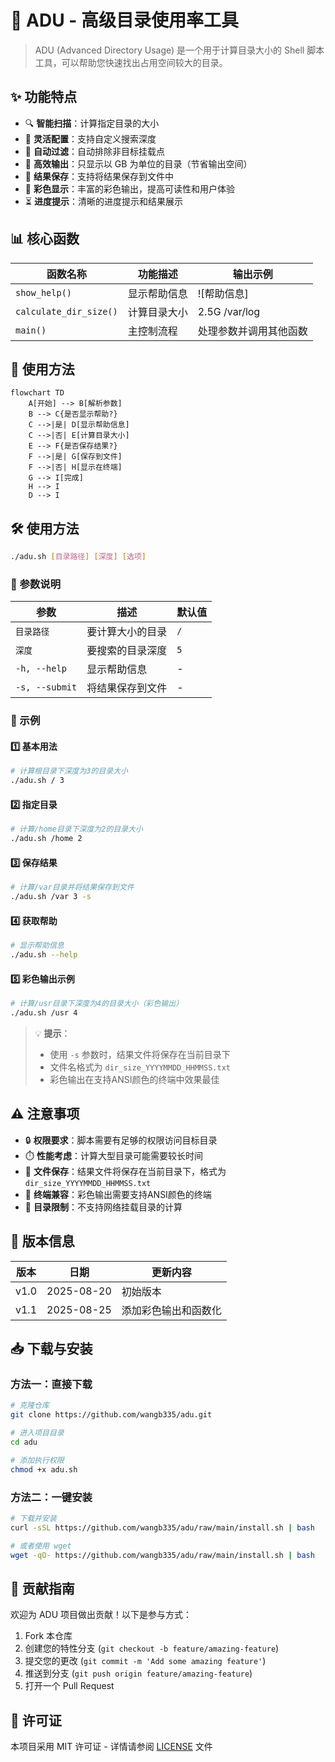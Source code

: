 # 🚀 ADU - 高级目录使用率工具

> ADU (Advanced Directory Usage) 是一个用于计算目录大小的 Shell 脚本工具，可以帮助您快速找出占用空间较大的目录。

## ✨ 功能特点

- 🔍 **智能扫描**：计算指定目录的大小
- 📏 **灵活配置**：支持自定义搜索深度
- 🚫 **自动过滤**：自动排除非目标挂载点
- 💾 **高效输出**：只显示以 GB 为单位的目录（节省输出空间）
- 💾 **结果保存**：支持将结果保存到文件中
- 🌈 **彩色显示**：丰富的彩色输出，提高可读性和用户体验
- ⏳ **进度提示**：清晰的进度提示和结果展示

## 📊 核心函数

| 函数名称 | 功能描述 | 输出示例 |
|----------|----------|----------|
| `show_help()` | 显示帮助信息 | ![帮助信息] |
| `calculate_dir_size()` | 计算目录大小 | 2.5G /var/log |
| `main()` | 主控制流程 | 处理参数并调用其他函数 |

## 🔧 使用方法

```mermaid
flowchart TD
    A[开始] --> B[解析参数]
    B --> C{是否显示帮助?}
    C -->|是| D[显示帮助信息]
    C -->|否| E[计算目录大小]
    E --> F{是否保存结果?}
    F -->|是| G[保存到文件]
    F -->|否| H[显示在终端]
    G --> I[完成]
    H --> I
    D --> I
```

## 🛠️ 使用方法

```bash
./adu.sh [目录路径] [深度] [选项]
```

### 📌 参数说明

| 参数 | 描述 | 默认值 |
|------|------|--------|
| `目录路径` | 要计算大小的目录 | `/` |
| `深度` | 要搜索的目录深度 | `5` |
| `-h, --help` | 显示帮助信息 | - |
| `-s, --submit` | 将结果保存到文件 | - |

### 🚦 示例

#### 1️⃣ 基本用法
```bash
# 计算根目录下深度为3的目录大小
./adu.sh / 3
```

#### 2️⃣ 指定目录
```bash
# 计算/home目录下深度为2的目录大小
./adu.sh /home 2
```

#### 3️⃣ 保存结果
```bash
# 计算/var目录并将结果保存到文件
./adu.sh /var 3 -s
```

#### 4️⃣ 获取帮助
```bash
# 显示帮助信息
./adu.sh --help
```

#### 5️⃣ 彩色输出示例
```bash
# 计算/usr目录下深度为4的目录大小（彩色输出）
./adu.sh /usr 4
```

> 💡 **提示**：
> - 使用 `-s` 参数时，结果文件将保存在当前目录下
> - 文件名格式为 `dir_size_YYYYMMDD_HHMMSS.txt`
> - 彩色输出在支持ANSI颜色的终端中效果最佳

## ⚠️ 注意事项

- 🔒 **权限要求**：脚本需要有足够的权限访问目标目录
- ⏱️ **性能考虑**：计算大型目录可能需要较长时间
- 💾 **文件保存**：结果文件将保存在当前目录下，格式为 `dir_size_YYYYMMDD_HHMMSS.txt`
- 🌈 **终端兼容**：彩色输出需要支持ANSI颜色的终端
- 📁 **目录限制**：不支持网络挂载目录的计算

## 📜 版本信息

| 版本 | 日期 | 更新内容 |
|------|------|----------|
| v1.0 | 2025-08-20 | 初始版本 |
| v1.1 | 2025-08-25 | 添加彩色输出和函数化 |

## 📥 下载与安装

### 方法一：直接下载

```bash
# 克隆仓库
git clone https://github.com/wangb335/adu.git

# 进入项目目录
cd adu

# 添加执行权限
chmod +x adu.sh
```

### 方法二：一键安装

```bash
# 下载并安装
curl -sSL https://github.com/wangb335/adu/raw/main/install.sh | bash

# 或者使用 wget
wget -qO- https://github.com/wangb335/adu/raw/main/install.sh | bash
```

## 🤝 贡献指南

欢迎为 ADU 项目做出贡献！以下是参与方式：

1. Fork 本仓库
2. 创建您的特性分支 (`git checkout -b feature/amazing-feature`)
3. 提交您的更改 (`git commit -m 'Add some amazing feature'`)
4. 推送到分支 (`git push origin feature/amazing-feature`)
5. 打开一个 Pull Request

## 📄 许可证

本项目采用 MIT 许可证 - 详情请参阅 [LICENSE](https://github.com/wangb335/adu/blob/main/LICENSE) 文件